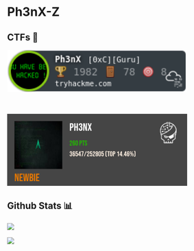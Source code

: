 # Ph3nX-Z

## CTFs 📝
<a href="https://github.com/Ph3nX-Z/">
  <img align="center" src="Ph3nX1.png" length="100" width="420">
  <br>
  <br>
  <!--<img align="center" src="292790.png" length="100" width="420">-->
  <br>
  <br>
  <img src="image.png" length="100" width="420">
</a>

## Github Stats 📊
<a href="https://github.com/Ph3nX-Z/">
  <img align="center" src="https://github-readme-stats.vercel.app/api?username=Ph3nX-Z&show_icons=true&theme=gotham&?count_private=true&include_all_commits=true" length="100" width="420">
  <br>
  <br>
  <img src="https://github-readme-stats.vercel.app/api/top-langs/?username=Ph3nX-Z&layout=compact&theme=gotham" length="100" width="420">
</a>
